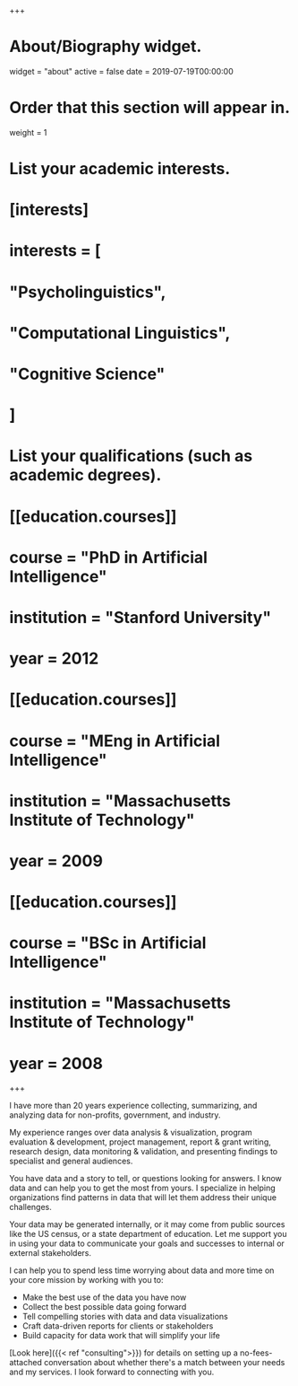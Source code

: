 +++
# About/Biography widget.
widget = "about"
active = false
date = 2019-07-19T00:00:00

# Order that this section will appear in.
weight = 1

# List your academic interests.
# [interests]
# interests = [
#   "Psycholinguistics",
#   "Computational Linguistics",
#   "Cognitive Science"
# ]

# List your qualifications (such as academic degrees).
# [[education.courses]]
#  course = "PhD in Artificial Intelligence"
#  institution = "Stanford University"
#  year = 2012

# [[education.courses]]
#  course = "MEng in Artificial Intelligence"
#  institution = "Massachusetts Institute of Technology"
#  year = 2009

# [[education.courses]]
#  course = "BSc in Artificial Intelligence"
#  institution = "Massachusetts Institute of Technology"
#  year = 2008

+++

I have more than 20 years experience collecting, summarizing, and analyzing data for non-profits, government, and industry.

My experience ranges over data analysis & visualization, program evaluation & development, project management, report & grant writing, research design, data monitoring & validation, and  presenting findings to specialist and general audiences.

You have data and a story to tell, or questions looking for answers. I know data and can help you to get the most from yours. I specialize in helping organizations find patterns in data that will let them address their unique challenges.

Your data may be generated internally, or it may come from public sources like the US census, or a state department of education.  Let me support you in using your data to communicate your goals and successes to internal or external stakeholders.

I can help you to spend less time worrying about data and more time on your core mission by working with you to:

- Make the best use of the data you have now
- Collect the best possible data going forward
- Tell compelling stories with data and data visualizations
- Craft data-driven reports for clients or stakeholders
- Build capacity for data work that will simplify your life

[Look here]({{< ref "consulting">}}) for details on setting up a no-fees-attached conversation about whether there's a match between your needs and my services. I look forward to connecting with you.
